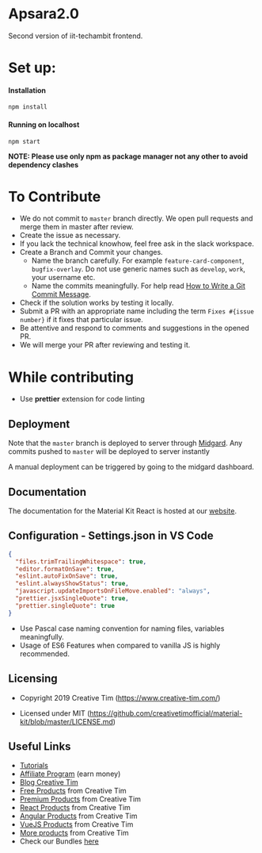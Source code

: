 # Apsara2.0

Second version of iit-techambit frontend.

# Set up:

#### Installation

`npm install`

#### Running on localhost

`npm start`

**NOTE: Please use only npm as package manager not any other to avoid dependency clashes**

# To Contribute

- We do not commit to `master` branch directly. We open pull requests and merge them in master after review.
- Create the issue as necessary.
- If you lack the technical knowhow, feel free ask in the slack workspace.
- Create a Branch and Commit your changes.
  - Name the branch carefully. For example `feature-card-component`, `bugfix-overlay`. Do not use generic names such as `develop`, `work`, your username etc.
  - Name the commits meaningfully. For help read [How to Write a Git Commit Message](https://chris.beams.io/posts/git-commit/).
- Check if the solution works by testing it locally.
- Submit a PR with an appropriate name including the term `Fixes #{issue number}` if it fixes that particular issue.
- Be attentive and respond to comments and suggestions in the opened PR.
- We will merge your PR after reviewing and testing it.

# While contributing

- Use **prettier** extension for code linting

## Deployment

Note that the `master` branch is deployed to server through [Midgard](https://midgard.iit-techambit.in). Any commits pushed to `master` will be deployed to server instantly

A manual deployment can be triggered by going to the midgard dashboard.
 
## Documentation
The documentation for the Material Kit React is hosted at our [website](https://demos.creative-tim.com/material-kit-react/#/documentation/tutorial).

## Configuration - Settings.json in VS Code

```json
{
  "files.trimTrailingWhitespace": true,
  "editor.formatOnSave": true,
  "eslint.autoFixOnSave": true,
  "eslint.alwaysShowStatus": true,
  "javascript.updateImportsOnFileMove.enabled": "always",
  "prettier.jsxSingleQuote": true,
  "prettier.singleQuote": true
}
```

- Use Pascal case naming convention for naming files, variables meaningfully.
- Usage of ES6 Features when compared to vanilla JS is highly recommended.

## Licensing

- Copyright 2019 Creative Tim (https://www.creative-tim.com/)

- Licensed under MIT (https://github.com/creativetimofficial/material-kit/blob/master/LICENSE.md)

## Useful Links

- [Tutorials](https://www.youtube.com/channel/UCVyTG4sCw-rOvB9oHkzZD1w)
- [Affiliate Program](https://www.creative-tim.com/affiliates/new) (earn money)
- [Blog Creative Tim](http://blog.creative-tim.com/)
- [Free Products](https://www.creative-tim.com/bootstrap-themes/free) from Creative Tim
- [Premium Products](https://www.creative-tim.com/bootstrap-themes/premium) from Creative Tim
- [React Products](https://www.creative-tim.com/bootstrap-themes/react-themes) from Creative Tim
- [Angular Products](https://www.creative-tim.com/bootstrap-themes/angular-themes) from Creative Tim
- [VueJS Products](https://www.creative-tim.com/bootstrap-themes/vuejs-themes) from Creative Tim
- [More products](https://www.creative-tim.com/bootstrap-themes) from Creative Tim
- Check our Bundles [here](https://www.creative-tim.com/bundles?ref="mk-github-readme")
